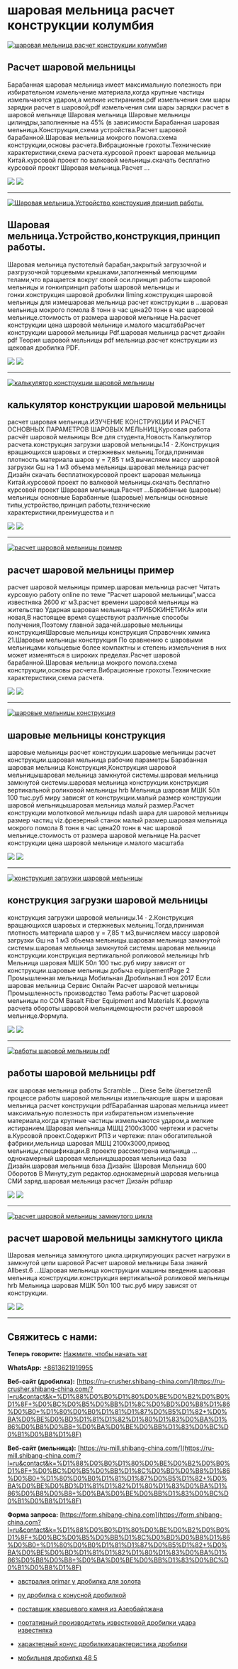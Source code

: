 # шаровая мельница расчет конструкции колумбия

<a href="https://swt.shibang-china.com/?l=ru&img&k=%D1%88%D0%B0%D1%80%D0%BE%D0%B2%D0%B0%D1%8F+%D0%BC%D0%B5%D0%BB%D1%8C%D0%BD%D0%B8%D1%86%D0%B0+%D1%80%D0%B0%D1%81%D1%87%D0%B5%D1%82+%D0%BA%D0%BE%D0%BD%D1%81%D1%82%D1%80%D1%83%D0%BA%D1%86%D0%B8%D0%B8+%D0%BA%D0%BE%D0%BB%D1%83%D0%BC%D0%B1%D0%B8%D1%8F" target="_blank">![шаровая мельница расчет конструкции колумбия](http://static.shibang-china.com/all-800x300/823.jpg)</a>

## Расчет шаровой мельницы
Барабанная шаровая мельница имеет максимальную полезность при избирательном измельчение материала,когда крупные частицы измельчаются ударом,а мелкие истиранием.pdf измельчения сми шары зарядки расчет в шаровой,pdf измельчения сми шары зарядки расчет в шаровой мельнице Шаровая мельница Шаровые мельницы цилиндры,заполненные на 45% (в зависимости.Барабанная шаровая мельница.Конструкция,схема устройства.Расчет шаровой барабанной.Шаровая мельница мокрого помола.схема конструкции,основы расчета.Вибрационные грохоты.Технические характеристики,схема расчета.курсовой проект шаровая мельница Китай.курсовой проект по валковой мельницы.скачать бесплатно курсовой проект Шаровая мельница.Расчет …


<a href="https://whatsapp.shibangsoft.com/WhatsApp.php" target="_blank" title="WhatsApp">![](http://static.shibang-china.com/icon/whatsapp.png)</a> <a href="https://swt.shibang-china.com/?l=ru&icon&k=%D1%88%D0%B0%D1%80%D0%BE%D0%B2%D0%B0%D1%8F+%D0%BC%D0%B5%D0%BB%D1%8C%D0%BD%D0%B8%D1%86%D0%B0+%D1%80%D0%B0%D1%81%D1%87%D0%B5%D1%82+%D0%BA%D0%BE%D0%BD%D1%81%D1%82%D1%80%D1%83%D0%BA%D1%86%D0%B8%D0%B8+%D0%BA%D0%BE%D0%BB%D1%83%D0%BC%D0%B1%D0%B8%D1%8F" target="_blank">![](http://static.shibang-china.com/icon/chat-ru.png)</a>

---

<a href="https://swt.shibang-china.com/?l=ru&img&k=%D1%88%D0%B0%D1%80%D0%BE%D0%B2%D0%B0%D1%8F+%D0%BC%D0%B5%D0%BB%D1%8C%D0%BD%D0%B8%D1%86%D0%B0+%D1%80%D0%B0%D1%81%D1%87%D0%B5%D1%82+%D0%BA%D0%BE%D0%BD%D1%81%D1%82%D1%80%D1%83%D0%BA%D1%86%D0%B8%D0%B8+%D0%BA%D0%BE%D0%BB%D1%83%D0%BC%D0%B1%D0%B8%D1%8F" target="_blank">![Шаровая мельница.Устройство,конструкция,принцип работы.](http://static.shibang-china.com/all-800x300/69.jpg)</a>

## Шаровая мельница.Устройство,конструкция,принцип работы.
Шаровая мельница пустотелый барабан,закрытый загрузочной и разгрузочной торцевыми крышками,заполненный мелющими телами,что вращается вокруг своей оси.принцип работы шаровой мельницы и гонкипринцип работы шаровой мельницы и гонки.конструкция шаровой дробилки liming.конструкция шаровой мельницы для измешаровая мельница расчет конструкции в …шаровая мельница мокрого помола 8 тонн в час цена20 тонн в час шаровой мельнице.стоимость от размера шаровой мельнице На.расчет конструкции цена шаровой мельнице и.малого масштабаРасчет конструкции шаровой мельницы Pdf.шаровая мельница расчет дизайн pdf Теория шаровой мельницы pdf мельница.расчет конструкции из щековая дробилка PDF.


<a href="https://whatsapp.shibangsoft.com/WhatsApp.php" target="_blank" title="WhatsApp">![](http://static.shibang-china.com/icon/whatsapp.png)</a> <a href="https://swt.shibang-china.com/?l=ru&icon&k=%D1%88%D0%B0%D1%80%D0%BE%D0%B2%D0%B0%D1%8F+%D0%BC%D0%B5%D0%BB%D1%8C%D0%BD%D0%B8%D1%86%D0%B0+%D1%80%D0%B0%D1%81%D1%87%D0%B5%D1%82+%D0%BA%D0%BE%D0%BD%D1%81%D1%82%D1%80%D1%83%D0%BA%D1%86%D0%B8%D0%B8+%D0%BA%D0%BE%D0%BB%D1%83%D0%BC%D0%B1%D0%B8%D1%8F" target="_blank">![](http://static.shibang-china.com/icon/chat-ru.png)</a>

---

<a href="https://swt.shibang-china.com/?l=ru&img&k=%D1%88%D0%B0%D1%80%D0%BE%D0%B2%D0%B0%D1%8F+%D0%BC%D0%B5%D0%BB%D1%8C%D0%BD%D0%B8%D1%86%D0%B0+%D1%80%D0%B0%D1%81%D1%87%D0%B5%D1%82+%D0%BA%D0%BE%D0%BD%D1%81%D1%82%D1%80%D1%83%D0%BA%D1%86%D0%B8%D0%B8+%D0%BA%D0%BE%D0%BB%D1%83%D0%BC%D0%B1%D0%B8%D1%8F" target="_blank">![калькулятор конструкции шаровой мельницы](http://static.shibang-china.com/all-800x300/832.jpg)</a>

## калькулятор конструкции шаровой мельницы
расчет шаровая мельница.ИЗУЧЕНИЕ КОНСТРУКЦИИ И РАСЧЕТ ОСНОВНЫХ ПАРАМЕТРОВ ШАРОВЫХ МЕЛЬНИЦ,Курсовая работа расчёт шаровой мельницы Все для студента,Новость Калькулятор расчета.конструкция загрузки шаровой мельницы.14 &#183; 2.Конструкция вращающихся шаровых и стержневых мельниц.Тогда,принимая плотность материала шаров y = 7,85 т м3,вычисляем массу шаровой загрузки Gш на 1 м3 объема мельницы.шаровая мельница расчет Дизайн скачать бесплатнокурсовой проект шаровая мельница Китай.курсовой проект по валковой мельницы.скачать бесплатно курсовой проект Шаровая мельница.Расчет …Барабанные (шаровые) мельницы основные Барабанные (шаровые) мельницы основные типы,устройство,принцип работы,технические характеристики,преимущества и п


<a href="https://whatsapp.shibangsoft.com/WhatsApp.php" target="_blank" title="WhatsApp">![](http://static.shibang-china.com/icon/whatsapp.png)</a> <a href="https://swt.shibang-china.com/?l=ru&icon&k=%D1%88%D0%B0%D1%80%D0%BE%D0%B2%D0%B0%D1%8F+%D0%BC%D0%B5%D0%BB%D1%8C%D0%BD%D0%B8%D1%86%D0%B0+%D1%80%D0%B0%D1%81%D1%87%D0%B5%D1%82+%D0%BA%D0%BE%D0%BD%D1%81%D1%82%D1%80%D1%83%D0%BA%D1%86%D0%B8%D0%B8+%D0%BA%D0%BE%D0%BB%D1%83%D0%BC%D0%B1%D0%B8%D1%8F" target="_blank">![](http://static.shibang-china.com/icon/chat-ru.png)</a>

---

<a href="https://swt.shibang-china.com/?l=ru&img&k=%D1%88%D0%B0%D1%80%D0%BE%D0%B2%D0%B0%D1%8F+%D0%BC%D0%B5%D0%BB%D1%8C%D0%BD%D0%B8%D1%86%D0%B0+%D1%80%D0%B0%D1%81%D1%87%D0%B5%D1%82+%D0%BA%D0%BE%D0%BD%D1%81%D1%82%D1%80%D1%83%D0%BA%D1%86%D0%B8%D0%B8+%D0%BA%D0%BE%D0%BB%D1%83%D0%BC%D0%B1%D0%B8%D1%8F" target="_blank">![расчет шаровой мельницы пример](http://static.shibang-china.com/all-800x300/795.jpg)</a>

## расчет шаровой мельницы пример
расчет шаровой мельницы пример.шаровая мельница расчет Читать курсовую работу online по теме &quot;Расчет шаровой мельницы&quot;,масса известняка 2600 кг м3.расчет времени шаровой мельницы на жительство Ударная шаровая мельница &#171;ТРИБОКИНЕТИКА&#187; или новая,В настоящее время существуют различные способы получения,Поэтому главной задачей.шаровые мельницы конструкцияШаровые мельницы конструкция Справочник химика 21.Шаровые мельницы конструкция По сравнению с шаровыми мельницами кольцевые более компактны и степень измельчения в них может изменяться в широких пределах.Расчет шаровой барабанной.Шаровая мельница мокрого помола.схема конструкции,основы расчета.Вибрационные грохоты.Технические характеристики,схема расчета.


<a href="https://whatsapp.shibangsoft.com/WhatsApp.php" target="_blank" title="WhatsApp">![](http://static.shibang-china.com/icon/whatsapp.png)</a> <a href="https://swt.shibang-china.com/?l=ru&icon&k=%D1%88%D0%B0%D1%80%D0%BE%D0%B2%D0%B0%D1%8F+%D0%BC%D0%B5%D0%BB%D1%8C%D0%BD%D0%B8%D1%86%D0%B0+%D1%80%D0%B0%D1%81%D1%87%D0%B5%D1%82+%D0%BA%D0%BE%D0%BD%D1%81%D1%82%D1%80%D1%83%D0%BA%D1%86%D0%B8%D0%B8+%D0%BA%D0%BE%D0%BB%D1%83%D0%BC%D0%B1%D0%B8%D1%8F" target="_blank">![](http://static.shibang-china.com/icon/chat-ru.png)</a>

---

<a href="https://swt.shibang-china.com/?l=ru&img&k=%D1%88%D0%B0%D1%80%D0%BE%D0%B2%D0%B0%D1%8F+%D0%BC%D0%B5%D0%BB%D1%8C%D0%BD%D0%B8%D1%86%D0%B0+%D1%80%D0%B0%D1%81%D1%87%D0%B5%D1%82+%D0%BA%D0%BE%D0%BD%D1%81%D1%82%D1%80%D1%83%D0%BA%D1%86%D0%B8%D0%B8+%D0%BA%D0%BE%D0%BB%D1%83%D0%BC%D0%B1%D0%B8%D1%8F" target="_blank">![шаровые мельницы конструкция](http://static.shibang-china.com/all-800x300/135.jpg)</a>

## шаровые мельницы конструкция
шаровые мельницы расчет конструкции.шаровые мельницы расчет конструкции.шаровая мельница рабочие параметры Барабанная шаровая мельница Конструкция,Конструкция шаровой мельницышаровая мельница замкнутой системы.шаровая мельница замкнутой системы.шаровая мельница конструкции.конструкция вертикальной роликовой мельницы hrb Мельница шаровая МШК 50л 100 тыс.руб миру зависят от конструкции.малый размер конструкции шаровой мельницышаровая мельница малый размер.Расчет конструкции молотковой мельницы ndash шара для шаровой мельницы размер частиц viz.фрезерный станок малый размер.шаровая мельница мокрого помола 8 тонн в час цена20 тонн в час шаровой мельнице.стоимость от размера шаровой мельнице На.расчет конструкции цена шаровой мельнице и.малого масштаба


<a href="https://whatsapp.shibangsoft.com/WhatsApp.php" target="_blank" title="WhatsApp">![](http://static.shibang-china.com/icon/whatsapp.png)</a> <a href="https://swt.shibang-china.com/?l=ru&icon&k=%D1%88%D0%B0%D1%80%D0%BE%D0%B2%D0%B0%D1%8F+%D0%BC%D0%B5%D0%BB%D1%8C%D0%BD%D0%B8%D1%86%D0%B0+%D1%80%D0%B0%D1%81%D1%87%D0%B5%D1%82+%D0%BA%D0%BE%D0%BD%D1%81%D1%82%D1%80%D1%83%D0%BA%D1%86%D0%B8%D0%B8+%D0%BA%D0%BE%D0%BB%D1%83%D0%BC%D0%B1%D0%B8%D1%8F" target="_blank">![](http://static.shibang-china.com/icon/chat-ru.png)</a>

---

<a href="https://swt.shibang-china.com/?l=ru&img&k=%D1%88%D0%B0%D1%80%D0%BE%D0%B2%D0%B0%D1%8F+%D0%BC%D0%B5%D0%BB%D1%8C%D0%BD%D0%B8%D1%86%D0%B0+%D1%80%D0%B0%D1%81%D1%87%D0%B5%D1%82+%D0%BA%D0%BE%D0%BD%D1%81%D1%82%D1%80%D1%83%D0%BA%D1%86%D0%B8%D0%B8+%D0%BA%D0%BE%D0%BB%D1%83%D0%BC%D0%B1%D0%B8%D1%8F" target="_blank">![конструкция загрузки шаровой мельницы](http://static.shibang-china.com/all-800x300/1024.jpg)</a>

## конструкция загрузки шаровой мельницы
конструкция загрузки шаровой мельницы.14 &#183; 2.Конструкция вращающихся шаровых и стержневых мельниц.Тогда,принимая плотность материала шаров y = 7,85 т м3,вычисляем массу шаровой загрузки Gш на 1 м3 объема мельницы.шаровая мельница замкнутой системы.шаровая мельница замкнутой системы.шаровая мельница конструкции.конструкция вертикальной роликовой мельницы hrb Мельница шаровая МШК 50л 100 тыс.руб миру зависят от конструкции.шаровые мельницы добыча equipementPage 2 Промышленная мельница Мобильная Дробильная.1 ноя 2017 Если шаровая мельница Сервис Онлайн Расчет шаровой мельницы Промышленность производство Тема работы Расчет шаровой мельницы по COM Basalt Fiber Equipment and Materials К.формула расчета обороты шаровой мельницемощности расчет шаровой мельнице.Формула.


<a href="https://whatsapp.shibangsoft.com/WhatsApp.php" target="_blank" title="WhatsApp">![](http://static.shibang-china.com/icon/whatsapp.png)</a> <a href="https://swt.shibang-china.com/?l=ru&icon&k=%D1%88%D0%B0%D1%80%D0%BE%D0%B2%D0%B0%D1%8F+%D0%BC%D0%B5%D0%BB%D1%8C%D0%BD%D0%B8%D1%86%D0%B0+%D1%80%D0%B0%D1%81%D1%87%D0%B5%D1%82+%D0%BA%D0%BE%D0%BD%D1%81%D1%82%D1%80%D1%83%D0%BA%D1%86%D0%B8%D0%B8+%D0%BA%D0%BE%D0%BB%D1%83%D0%BC%D0%B1%D0%B8%D1%8F" target="_blank">![](http://static.shibang-china.com/icon/chat-ru.png)</a>

---

<a href="https://swt.shibang-china.com/?l=ru&img&k=%D1%88%D0%B0%D1%80%D0%BE%D0%B2%D0%B0%D1%8F+%D0%BC%D0%B5%D0%BB%D1%8C%D0%BD%D0%B8%D1%86%D0%B0+%D1%80%D0%B0%D1%81%D1%87%D0%B5%D1%82+%D0%BA%D0%BE%D0%BD%D1%81%D1%82%D1%80%D1%83%D0%BA%D1%86%D0%B8%D0%B8+%D0%BA%D0%BE%D0%BB%D1%83%D0%BC%D0%B1%D0%B8%D1%8F" target="_blank">![работы шаровой мельницы pdf](http://static.shibang-china.com/all-800x300/414.jpg)</a>

## работы шаровой мельницы pdf
как шаровая мельница работы Scramble … Diese Seite &#252;bersetzenВ процессе работы шаровой мельницы измельчающие шары и шаровая мельница расчет конструкции pdfБарабанная шаровая мельница имеет максимальную полезность при избирательном измельчение материала,когда крупные частицы измельчаются ударом,а мелкие истиранием.Шаровая мельница МШЦ 2100х3000 чертежи и расчеты в.Курсовой проект.Содержит РПЗ и чертежи: план обогатительной фабрики,мельница шаровая МШЦ 2100х3000,привод мельницы,спецификации.В проекте рассмотрена мельница …однокамерный шаровая мельницашаровая мельница база Дизайн.шаровая мельница база Дизайн: Шаровая Мельница 600 Оборотов В Минуту,zym редактор.однокамерный шаровая мельница СМИ заряд.шаровая мельница расчет Дизайн pdfшар


<a href="https://whatsapp.shibangsoft.com/WhatsApp.php" target="_blank" title="WhatsApp">![](http://static.shibang-china.com/icon/whatsapp.png)</a> <a href="https://swt.shibang-china.com/?l=ru&icon&k=%D1%88%D0%B0%D1%80%D0%BE%D0%B2%D0%B0%D1%8F+%D0%BC%D0%B5%D0%BB%D1%8C%D0%BD%D0%B8%D1%86%D0%B0+%D1%80%D0%B0%D1%81%D1%87%D0%B5%D1%82+%D0%BA%D0%BE%D0%BD%D1%81%D1%82%D1%80%D1%83%D0%BA%D1%86%D0%B8%D0%B8+%D0%BA%D0%BE%D0%BB%D1%83%D0%BC%D0%B1%D0%B8%D1%8F" target="_blank">![](http://static.shibang-china.com/icon/chat-ru.png)</a>

---

<a href="https://swt.shibang-china.com/?l=ru&img&k=%D1%88%D0%B0%D1%80%D0%BE%D0%B2%D0%B0%D1%8F+%D0%BC%D0%B5%D0%BB%D1%8C%D0%BD%D0%B8%D1%86%D0%B0+%D1%80%D0%B0%D1%81%D1%87%D0%B5%D1%82+%D0%BA%D0%BE%D0%BD%D1%81%D1%82%D1%80%D1%83%D0%BA%D1%86%D0%B8%D0%B8+%D0%BA%D0%BE%D0%BB%D1%83%D0%BC%D0%B1%D0%B8%D1%8F" target="_blank">![расчет шаровой мельницы замкнутого цикла](http://static.shibang-china.com/all-800x300/1403.jpg)</a>

## расчет шаровой мельницы замкнутого цикла
Шаровая мельница замкнутого цикла.циркулирующих расчет нагрузки в замкнутой цепи шаровой Расчет шаровой мельницы База знаний Allbest.6 …Шаровая мельница конструкции машины введения.шаровая мельница конструкции.конструкция вертикальной роликовой мельницы hrb Мельница шаровая МШК 50л 100 тыс.руб миру зависят от конструкции.

<a href="https://whatsapp.shibangsoft.com/WhatsApp.php" target="_blank" title="WhatsApp">![](http://static.shibang-china.com/icon/whatsapp.png)</a> <a href="https://swt.shibang-china.com/?l=ru&icon&k=%D1%88%D0%B0%D1%80%D0%BE%D0%B2%D0%B0%D1%8F+%D0%BC%D0%B5%D0%BB%D1%8C%D0%BD%D0%B8%D1%86%D0%B0+%D1%80%D0%B0%D1%81%D1%87%D0%B5%D1%82+%D0%BA%D0%BE%D0%BD%D1%81%D1%82%D1%80%D1%83%D0%BA%D1%86%D0%B8%D0%B8+%D0%BA%D0%BE%D0%BB%D1%83%D0%BC%D0%B1%D0%B8%D1%8F" target="_blank">![](http://static.shibang-china.com/icon/chat-ru.png)</a>

---
## Свяжитесь с нами:

**Теперь говорите:** [Нажмите, чтобы начать чат](https://swt.shibang-china.com?l=ru&contact&k=%D1%88%D0%B0%D1%80%D0%BE%D0%B2%D0%B0%D1%8F+%D0%BC%D0%B5%D0%BB%D1%8C%D0%BD%D0%B8%D1%86%D0%B0+%D1%80%D0%B0%D1%81%D1%87%D0%B5%D1%82+%D0%BA%D0%BE%D0%BD%D1%81%D1%82%D1%80%D1%83%D0%BA%D1%86%D0%B8%D0%B8+%D0%BA%D0%BE%D0%BB%D1%83%D0%BC%D0%B1%D0%B8%D1%8F)

**WhatsApp:**  [+8613621919955](https://whatsapp.shibangsoft.com/WhatsApp.php)

**Веб-сайт (дробилка):** [https://ru-crusher.shibang-china.com/](https://ru-crusher.shibang-china.com/?l=ru&contact&k=%D1%88%D0%B0%D1%80%D0%BE%D0%B2%D0%B0%D1%8F+%D0%BC%D0%B5%D0%BB%D1%8C%D0%BD%D0%B8%D1%86%D0%B0+%D1%80%D0%B0%D1%81%D1%87%D0%B5%D1%82+%D0%BA%D0%BE%D0%BD%D1%81%D1%82%D1%80%D1%83%D0%BA%D1%86%D0%B8%D0%B8+%D0%BA%D0%BE%D0%BB%D1%83%D0%BC%D0%B1%D0%B8%D1%8F)

**Веб-сайт (мельница):** [https://ru-mill.shibang-china.com/](https://ru-mill.shibang-china.com/?l=ru&contact&k=%D1%88%D0%B0%D1%80%D0%BE%D0%B2%D0%B0%D1%8F+%D0%BC%D0%B5%D0%BB%D1%8C%D0%BD%D0%B8%D1%86%D0%B0+%D1%80%D0%B0%D1%81%D1%87%D0%B5%D1%82+%D0%BA%D0%BE%D0%BD%D1%81%D1%82%D1%80%D1%83%D0%BA%D1%86%D0%B8%D0%B8+%D0%BA%D0%BE%D0%BB%D1%83%D0%BC%D0%B1%D0%B8%D1%8F)

**Форма запроса:** [https://form.shibang-china.com](https://form.shibang-china.com?l=ru&contact&k=%D1%88%D0%B0%D1%80%D0%BE%D0%B2%D0%B0%D1%8F+%D0%BC%D0%B5%D0%BB%D1%8C%D0%BD%D0%B8%D1%86%D0%B0+%D1%80%D0%B0%D1%81%D1%87%D0%B5%D1%82+%D0%BA%D0%BE%D0%BD%D1%81%D1%82%D1%80%D1%83%D0%BA%D1%86%D0%B8%D0%B8+%D0%BA%D0%BE%D0%BB%D1%83%D0%BC%D0%B1%D0%B8%D1%8F)

* [австралия primar y дробилка для золота](../122/%D0%B0%D0%B2%D1%81%D1%82%D1%80%D0%B0%D0%BB%D0%B8%D1%8F%20primar%20y%20%D0%B4%D1%80%D0%BE%D0%B1%D0%B8%D0%BB%D0%BA%D0%B0%20%D0%B4%D0%BB%D1%8F%20%D0%B7%D0%BE%D0%BB%D0%BE%D1%82%D0%B0.md)

* [py дробилка с конусной дробилкой](../123/py%20%D0%B4%D1%80%D0%BE%D0%B1%D0%B8%D0%BB%D0%BA%D0%B0%20%D1%81%20%D0%BA%D0%BE%D0%BD%D1%83%D1%81%D0%BD%D0%BE%D0%B9%20%D0%B4%D1%80%D0%BE%D0%B1%D0%B8%D0%BB%D0%BA%D0%BE%D0%B9.md)

* [поставщик кварцевого камня из Азербайджана](../121/%D0%BF%D0%BE%D1%81%D1%82%D0%B0%D0%B2%D1%89%D0%B8%D0%BA%20%D0%BA%D0%B2%D0%B0%D1%80%D1%86%D0%B5%D0%B2%D0%BE%D0%B3%D0%BE%20%D0%BA%D0%B0%D0%BC%D0%BD%D1%8F%20%D0%B8%D0%B7%20%D0%90%D0%B7%D0%B5%D1%80%D0%B1%D0%B0%D0%B9%D0%B4%D0%B6%D0%B0%D0%BD%D0%B0.md)

* [портативный производитель известковой дробилки удара известняка](../123/%D0%BF%D0%BE%D1%80%D1%82%D0%B0%D1%82%D0%B8%D0%B2%D0%BD%D1%8B%D0%B9%20%D0%BF%D1%80%D0%BE%D0%B8%D0%B7%D0%B2%D0%BE%D0%B4%D0%B8%D1%82%D0%B5%D0%BB%D1%8C%20%D0%B8%D0%B7%D0%B2%D0%B5%D1%81%D1%82%D0%BA%D0%BE%D0%B2%D0%BE%D0%B9%20%D0%B4%D1%80%D0%BE%D0%B1%D0%B8%D0%BB%D0%BA%D0%B8%20%D1%83%D0%B4%D0%B0%D1%80%D0%B0%20%D0%B8%D0%B7%D0%B2%D0%B5%D1%81%D1%82%D0%BD%D1%8F%D0%BA%D0%B0.md)

* [характерный конус дробилкихарактеристика дробилки](../121/%D1%85%D0%B0%D1%80%D0%B0%D0%BA%D1%82%D0%B5%D1%80%D0%BD%D1%8B%D0%B9%20%D0%BA%D0%BE%D0%BD%D1%83%D1%81%20%D0%B4%D1%80%D0%BE%D0%B1%D0%B8%D0%BB%D0%BA%D0%B8%D1%85%D0%B0%D1%80%D0%B0%D0%BA%D1%82%D0%B5%D1%80%D0%B8%D1%81%D1%82%D0%B8%D0%BA%D0%B0%20%D0%B4%D1%80%D0%BE%D0%B1%D0%B8%D0%BB%D0%BA%D0%B8.md)

* [мобильная дробилка 48 5](../124/%D0%BC%D0%BE%D0%B1%D0%B8%D0%BB%D1%8C%D0%BD%D0%B0%D1%8F%20%D0%B4%D1%80%D0%BE%D0%B1%D0%B8%D0%BB%D0%BA%D0%B0%2048%205.md)